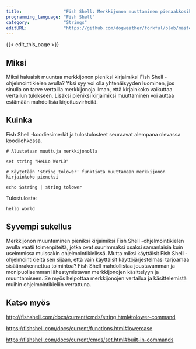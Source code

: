 ```yaml
---
title:                "Fish Shell: Merkkijonon muuttaminen pienaakkosiksi"
programming_language: "Fish Shell"
category:             "Strings"
editURL:              "https://github.com/dogweather/forkful/blob/master/content/fi/fish-shell/converting-a-string-to-lower-case.md"
---
```


{{< edit_this_page >}}

## Miksi

Miksi haluaisit muuntaa merkkijonon pieniksi kirjaimiksi Fish Shell -ohjelmointikielen avulla? Yksi syy voi olla yhtenäisyyden luominen, jos sinulla on tarve vertailla merkkijonoja ilman, että kirjainkoko vaikuttaa vertailun tulokseen. Lisäksi pieniksi kirjaimiksi muuttaminen voi auttaa estämään mahdollisia kirjoitusvirheitä.

## Kuinka

Fish Shell -koodiesimerkit ja tulostulosteet seuraavat alempana olevassa koodilohkossa.

```Fish Shell
# Alustetaan muuttuja merkkijonolla

set string "HeLLo WorLD"

# Käytetään 'string tolower' funktiota muuttamaan merkkijonon kirjainkoko pieneksi

echo $string | string tolower

```

Tulostuloste:

`hello world`

## Syvempi sukellus

Merkkijonon muuntaminen pieniksi kirjaimiksi Fish Shell -ohjelmointikielen avulla vaatii toimenpiteitä, jotka ovat suurimmaksi osaksi samanlaisia kuin useimmissa muissakin ohjelmointikielissä. Mutta miksi käyttäisit Fish Shell -ohjelmointikieltä sen sijaan, että vain käyttäisit käyttöjärjestelmäsi tarjoamaa sisäänrakennettua toimintoa? Fish Shell mahdollistaa joustavamman ja monipuolisemman lähestymistavan merkkijonojen käsittelyyn ja muuntamiseen. Se myös helpottaa merkkijonojen vertailua ja käsittelemistä muihin ohjelmointikieliin verrattuna.

## Katso myös

http://fishshell.com/docs/current/cmds/string.html#tolower-command

https://fishshell.com/docs/current/functions.html#lowercase

https://fishshell.com/docs/current/cmds/set.html#built-in-commands